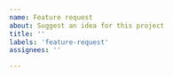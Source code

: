 ```yaml
---
name: Feature request
about: Suggest an idea for this project
title: ''
labels: 'feature-request'
assignees: ''

---
```

